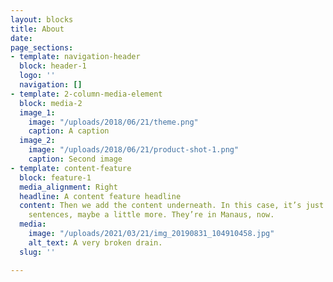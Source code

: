 ```yaml
---
layout: blocks
title: About
date: 
page_sections:
- template: navigation-header
  block: header-1
  logo: ''
  navigation: []
- template: 2-column-media-element
  block: media-2
  image_1:
    image: "/uploads/2018/06/21/theme.png"
    caption: A caption
  image_2:
    image: "/uploads/2018/06/21/product-shot-1.png"
    caption: Second image
- template: content-feature
  block: feature-1
  media_alignment: Right
  headline: A content feature headline
  content: Then we add the content underneath. In this case, it’s just a couple of
    sentences, maybe a little more. They’re in Manaus, now.
  media:
    image: "/uploads/2021/03/21/img_20190831_104910458.jpg"
    alt_text: A very broken drain.
  slug: ''

---
```

